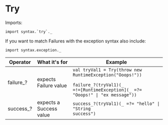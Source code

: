 # Try

Imports:

```
import syntax.`try`._
```

If you want to match Failures with the exception syntax also include:

```
import syntax.exception._
```

| Operator  | What it's for | Example |
| ------------- | ------------- | ------------- |
| failure_? | expects Failure value | <code>val tryVal1 = Try(throw new RuntimeException("Ooops!"))<br/><br/>failure_?(tryVal1)(_ =!=\[RuntimeException\](_ =?= "Ooops!" \\| "ex message"))</code> |
| success_? | expects a Success value | <code>success_?(tryVal1)(_ =?= "hello" \\| "String success")</code> |